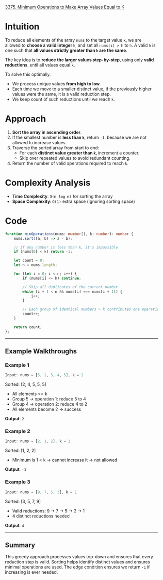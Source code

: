 [3375. Minimum Operations to Make Array Values Equal to K](https://leetcode.com/problems/minimum-operations-to-make-array-values-equal-to-k/)

# Intuition

To reduce all elements of the array `nums` to the target value `k`, we are allowed to **choose a valid integer `h`**, and set all `nums[i] > h` to `h`. A valid `h` is one such that **all values strictly greater than `h` are the same**.

The key idea is to **reduce the larger values step-by-step**, using only **valid reductions**, until all values equal `k`.

To solve this optimally:

- We process unique values **from high to low**.
- Each time we move to a smaller distinct value, if the previously higher values were the same, it is a valid reduction step.
- We keep count of such reductions until we reach `k`.    

# Approach

1. **Sort the array in ascending order**.
2. If the smallest number is **less than `k`**, return `-1`, because we are not allowed to increase values.
3. Traverse the sorted array from start to end:
    - For each **distinct value greater than `k`**, increment a counter.
    - Skip over repeated values to avoid redundant counting.        
4. Return the number of valid operations required to reach `k`.

# Complexity Analysis

- **Time Complexity**: `O(n log n)` for sorting the array
- **Space Complexity**: `O(1)` extra space (ignoring sorting space)

# Code

```ts
function minOperations(nums: number[], k: number): number {
    nums.sort((a, b) => a - b);

    // If any number is less than k, it's impossible
    if (nums[0] < k) return -1;

    let count = 0;
    let n = nums.length;

    for (let i = 0; i < n; i++) {
        if (nums[i] <= k) continue;

        // Skip all duplicates of the current number
        while (i + 1 < n && nums[i] === nums[i + 1]) {
            i++;
        }

        // Each group of identical numbers > k contributes one operation
        count++;
    }

    return count;
};

```

---

## **Example Walkthroughs**

### **Example 1**

```ts
Input: nums = [5, 2, 5, 4, 5], k = 2
```

Sorted: [2, 4, 5, 5, 5]

- All elements >= k 
- Group 5 → operation 1: reduce 5 to 4
- Group 4 → operation 2: reduce 4 to 2
- All elements become 2 → success    

**Output**: `2`

### **Example 2**

```ts
Input: nums = [2, 1, 2], k = 2
```

Sorted: [1, 2, 2]

- Minimum is 1 < k → cannot increase it → not allowed

**Output**: `-1`

### **Example 3**

```ts
Input: nums = [9, 7, 5, 3], k = 1
```

Sorted: [3, 5, 7, 9]

- Valid reductions: 9 → 7 → 5 → 3 → 1
- 4 distinct reductions needed

**Output**: `4`

---

## **Summary**

This greedy approach processes values top-down and ensures that every reduction step is valid. Sorting helps identify distinct values and ensures minimal operations are used. The edge condition ensures we return `-1` if increasing is ever needed.
